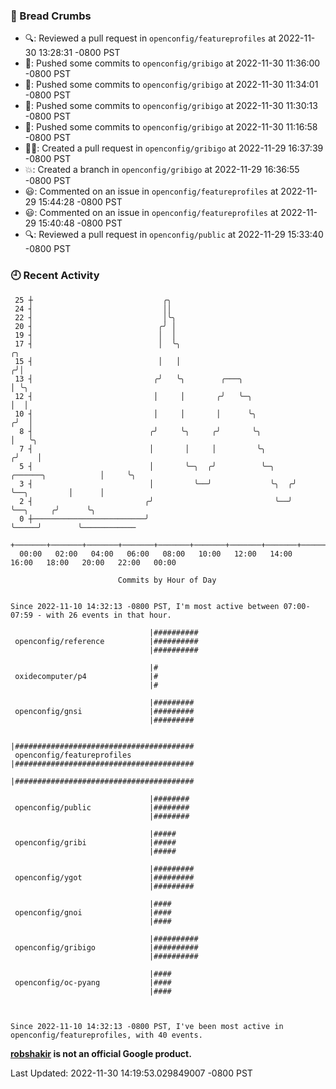 ### 🍞 Bread Crumbs

 * 🔍: Reviewed a pull request in  `openconfig/featureprofiles` at 2022-11-30 13:28:31 -0800 PST
 * 🚢: Pushed some commits to `openconfig/gribigo` at 2022-11-30 11:36:00 -0800 PST
 * 🚢: Pushed some commits to `openconfig/gribigo` at 2022-11-30 11:34:01 -0800 PST
 * 🚢: Pushed some commits to `openconfig/gribigo` at 2022-11-30 11:30:13 -0800 PST
 * 🚢: Pushed some commits to `openconfig/gribigo` at 2022-11-30 11:16:58 -0800 PST
 * ✍🏼: Created a pull request in `openconfig/gribigo` at 2022-11-29 16:37:39 -0800 PST
 * 💥: Created a branch in `openconfig/gribigo` at 2022-11-29 16:36:55 -0800 PST
 * 😃: Commented on an issue in `openconfig/featureprofiles` at 2022-11-29 15:44:28 -0800 PST
 * 😃: Commented on an issue in `openconfig/featureprofiles` at 2022-11-29 15:40:48 -0800 PST
 * 🔍: Reviewed a pull request in  `openconfig/public` at 2022-11-29 15:33:40 -0800 PST

### 🕘 Recent Activity
```
 25 ┼                             ╭╮
 24 ┤                             ││
 22 ┤                             │╰╮
 20 ┤                            ╭╯ │
 19 ┤                            │  │
 17 ┤                            │  ╰╮                                                ╭╮
 15 ┤                            │   │                                               ╭╯│
 13 ┤                           ╭╯   ╰╮        ╭───╮                                 │ ╰╮
 12 ┤                           │     │       ╭╯   ╰─╮                               │  │
 10 ┤                           │     │       │      ╰╮                             ╭╯  │
  8 ┤                          ╭╯     ╰╮     ╭╯       ╰╮                            │   ╰╮
  7 ┤                          │       │     │         ╰╮                          ╭╯    │
  5 ┤                          │       ╰─╮  ╭╯          ╰─╮    ╭──────╮            │     ╰╮
  3 ┤                          │         ╰──╯             ╰╮  ╭╯      ╰──╮         │      │
  2 ┤                         ╭╯                           ╰──╯          ╰──╮     ╭╯      ╰╮
  0 ┼─────────────────────────╯                                             ╰─────╯        ╰────────────
    +───────+───────+───────+───────+───────+───────+───────+───────+───────+───────+───────+───────+────
  00:00   02:00   04:00   06:00   08:00   10:00   12:00   14:00   16:00   18:00   20:00   22:00   00:00   

						Commits by Hour of Day


Since 2022-11-10 14:32:13 -0800 PST, I'm most active between 07:00-07:59 - with 26 events in that hour.

```



```
                               |##########
 openconfig/reference          |##########
                               |##########

                               |#
 oxidecomputer/p4              |#
                               |#

                               |#########
 openconfig/gnsi               |#########
                               |#########

                               |########################################
 openconfig/featureprofiles    |########################################
                               |########################################

                               |########
 openconfig/public             |########
                               |########

                               |#####
 openconfig/gribi              |#####
                               |#####

                               |#########
 openconfig/ygot               |#########
                               |#########

                               |####
 openconfig/gnoi               |####
                               |####

                               |##########
 openconfig/gribigo            |##########
                               |##########

                               |####
 openconfig/oc-pyang           |####
                               |####



Since 2022-11-10 14:32:13 -0800 PST, I've been most active in openconfig/featureprofiles, with 40 events.

```
**[robshakir](mailto:robjs@google.com) is not an official Google product.**  


Last Updated: 2022-11-30 14:19:53.029849007 -0800 PST
